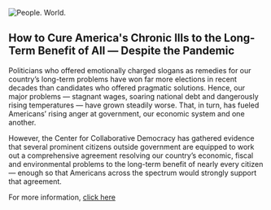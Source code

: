 ![People. World.](/files/people-world.jpg)

## How to Cure America's Chronic Ills to the Long-Term Benefit of All — Despite the Pandemic

Politicians who offered emotionally charged slogans as remedies for our country’s long-term problems have won far more elections in recent decades than candidates who offered pragmatic solutions.  Hence, our major problems — stagnant wages, soaring national debt and dangerously rising temperatures — have grown steadily worse. That, in turn, has fueled Americans’ rising anger at government, our economic system and one another.  

However, the Center for Collaborative Democracy has gathered evidence that several prominent citizens outside government are equipped to work out a comprehensive agreement resolving our country’s economic, fiscal and environmental problems to the long-term benefit of nearly every citizen — enough so that Americans across the spectrum would strongly support that agreement.

For more information, [click here][2]

[2]: http://www.GenuineRepresentation.org/res
